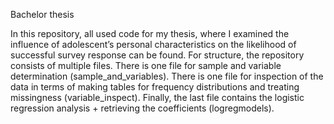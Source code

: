 Bachelor thesis

In this repository, all used code for my thesis, where I examined the
influence of adolescent’s personal characteristics on the likelihood of
successful survey response can be found. For structure, the repository
consists of multiple files. There is one file for sample and variable
determination (sample\_and\_variables). There is one file for inspection
of the data in terms of making tables for frequency distributions and
treating missingness (variable\_inspect). Finally, the last file
contains the logistic regression analysis + retrieving the coefficients
(logregmodels).
